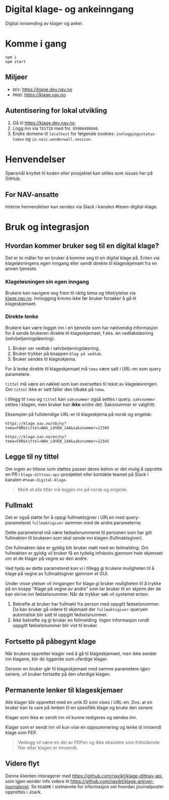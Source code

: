 Digital klage- og ankeinngang
================

Digital innsending av klager og anker.

# Komme i gang

```
npm i
npm start
```

## Miljøer

- `DEV`: https://klage.dev.nav.no
- `PROD`: https://klage.nav.no

## Autentisering for lokal utvikling

1. Gå til https://klage.dev.nav.no.
2. Logg inn via `TESTID` med fnr. `05906498040`.
3. Endre domene til `localhost` for følgende cookies: `innloggingsstatus-token` og `io.nais.wonderwall.session`.

# Henvendelser

Spørsmål knyttet til koden eller prosjektet kan stilles som issues her på GitHub.

## For NAV-ansatte

Interne henvendelser kan sendes via Slack i kanalen #team-digital-klage.


Bruk og integrasjon
===================

## Hvordan kommer bruker seg til en digital klage?

Det er to måter for en bruker å komme seg til en digital klage på.
Enten via klageløsningens egen inngang eller sendt direkte til klageskjemaet fra en annen tjeneste.

### Klageløsningen sin egen inngang

Brukere kan navigere seg frem til riktig tema og tittel/ytelse via [klage.nav.no](https://klage.nav.no).
Innlogging kreves ikke før bruker forsøker å gå til klageskjemaet.

### Direkte lenke

Brukere kan være logget inn i en tjeneste som har nødvendig informasjon for å sende brukeren direkte til klageskjemaet, f.eks. en vedtaksløsning (selvbetjeningsløsning).

1. Bruker ser vedtak i selvbetjeningsløsning.
2. Bruker trykker på knappen `Klag på vedtak`.
3. Bruker sendes til klageskjema.

For å lenke direkte til klageskjemaet må `tema` være satt i URL-en som query parametere.

`tittel` må være en nøkkel som kan oversettes til tekst av klageløsningen. Om `tittel` ikke er satt faller den tilbake på `tema`.

I tillegg til `tema` og `tittel` kan `saksnummer` også settes i query.
`saksnummer` settes i klagen, men bruker kan **ikke** endre det. Saksnummer er valgfritt.

Eksempler på fullstendige URL-er til klageskjema på norsk og engelsk:

```
https://klage.nav.no/nb/ny?tema=FOR&tittel=NAV_LOVEN_14A&saksnummer=12345
```
```
https://klage.nav.no/en/ny?tema=FOR&tittel=NAV_LOVEN_14A&saksnummer=12345
```

## Legge til ny tittel

Om ingen av titlene som støttes passer deres behov er det mulig å opprette en PR i `klage-dittnav-api`-prosjektet eller kontakte teamet på Slack i kanalen `#team-digital-klage`.

> Merk at alle titler må legges inn på norsk og engelsk.

## Fullmakt

Det er også støtte for å oppgi fullmaktsgiver i URLen med query-parameteret `fullmaktsgiver` sammen med de andre parameterne.

Dette parameteret må være fødselsnummeret til personen som har gitt fullmakten til brukeren som skal sende inn klagen (fullmaktsgiver).

Om fullmakten ikke er gyldig blir bruker møtt med en feilmelding. Om fullmakten er gyldig vil bruker få en tydelig infoboks gjennom hele skjemaet om at de klager på vegne av den andre.

Ved hjelp av dette parameteret kan vi i tillegg gi brukere muligheten til å klage på vegne av fullmaktsgiver gjennom et GUI.

Under visse ytelser vil inngangen for klage gi bruker muligheten til å trykke på en knapp "Klage på vegne av andre" som tar bruker til en skjerm der de kan skrive inn fødselsnummer. Når de trykker søk vil systemet enten:

1. Bekrefte at bruker har fullmakt fra person med oppgitt fødselsnummer. Da kan bruker gå videre til skjemaet der `fullmaktsgiver`-queryen automatisk blir satt til oppgitt fødselsnummer.
2. Ikke bekrefte og gi bruker en feilmelding. Ingen informasjon rundt oppgitt fødselsnummer blir vist til bruker.

## Fortsette på påbegynt klage

Når brukere oppretter klager ved å gå til klageskjemaet, men ikke sender inn klagene, blir de liggende som uferdige klager.

Dersom en bruker går til klageskjemaet med samme parametere igjen senere, vil bruker fortsette på den uferdige klagen.

## Permanente lenker til klageskjemaer

Alle klager blir opprettet med en unik ID som vises i URL-en. Dvs. at en bruker kan ta vare på lenken til en spesifikk klage og bruke den senere.

Klager som ikke er sendt inn vil kunne redigeres og sendes inn.

Klager som er sendt inn vil kun vise en oppsummering og lenke til innsendt klage som PDF.

> Vedlegg vil være en del av PDFen og ikke eksistere som frittstående filer etter klagen er innsendt.

## Videre flyt

Denne klienten interagerer med https://github.com/navikt/klage-dittnav-api, som igjen sender info videre til https://github.com/navikt/klage-arkiver-journalpost. Se `README` i sistnevnte for informasjon om hvordan journalposter opprettes i Joark.

